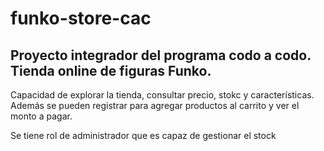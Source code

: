 # funko-store-cac
## Proyecto integrador del programa codo a codo. Tienda online de figuras Funko.

Capacidad de explorar la tienda, consultar precio, stokc y características. Además se pueden registrar para agregar productos al carrito y ver el monto a pagar.

Se tiene rol de administrador que es capaz de gestionar el stock
